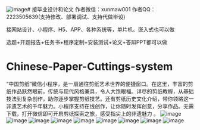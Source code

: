 ![image](https://github.com/user-attachments/assets/2687337e-3e47-4b3c-802b-2dc0f1cc2749)# 接毕业设计和论文
作者微信：xunmaw001  作者QQ：2223505639(支持修改、部署调试、支持代做毕设)

接网站设计、小程序、H5、APP、各种系统等，单片机、嵌入式也可以做

选题+开题报告+任务书+程序定制+安装测试+论文+答辩PPT都可以做
# Chinese-Paper-Cuttings-system
“中国剪纸”微信小程序，是一扇通往剪纸艺术世界的便捷窗口。在这里，丰富的剪纸作品跃然眼前，传统与现代风格兼具，令人大饱眼福。详尽的剪纸教程，从基础技法到复杂创作，助你逐步掌握剪纸技艺。还有剪纸历史文化介绍，带你领略这一非遗艺术的千年魅力。小程序支持在线创作，让你随时发挥创意，分享作品。无需下载，打开微信即可开启剪纸探索之旅，感受指尖上的非遗魅力 。 
![image](https://github.com/user-attachments/assets/935a5e1b-50d3-4bbe-9fc9-706671f1518c)
![image](https://github.com/user-attachments/assets/488b4963-478f-4d34-8113-51c36b59ad90)
![image](https://github.com/user-attachments/assets/9f9215a1-29b3-433b-9896-a61b3973b107)
![image](https://github.com/user-attachments/assets/e254e6d9-f4af-400d-9516-833b44a63d12)
![image](https://github.com/user-attachments/assets/535aeb31-2add-46df-b05f-fb181e00b85b)
![image](https://github.com/user-attachments/assets/5c4cb171-7266-4eef-a0ce-26d4dd995f03)
![image](https://github.com/user-attachments/assets/bbfcff9b-b21f-40de-897a-86ce1c494362)
![image](https://github.com/user-attachments/assets/fc4cb1b9-ecb8-44fd-8183-16b0ef252389)
![image](https://github.com/user-attachments/assets/70659984-2030-47ac-a063-fc0bd8ce2f52)
